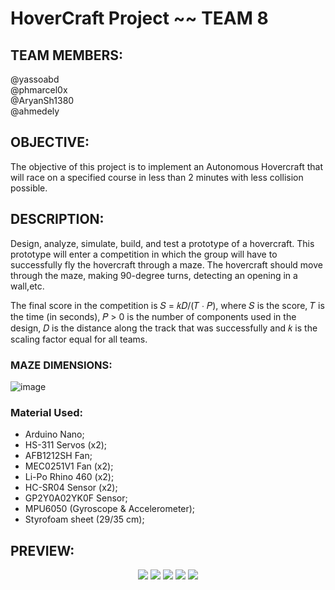 # HoverCraft Project ~~ TEAM 8

## TEAM MEMBERS: ## 
@yassoabd  
@phmarcel0x    
@AryanSh1380  
@ahmedely  
  
## OBJECTIVE: ##
The objective of this project is to implement an Autonomous Hovercraft that will race on a specified course in less than 2 minutes with less collision possible.


## DESCRIPTION: ##
Design, analyze, simulate, build, and test a prototype of a hovercraft. This prototype will enter a competition in which the group will have to successfully fly the
hovercraft through a maze. The hovercraft should move through the maze, making 90-degree turns, detecting an opening in a wall,etc.

The final score in the competition is 𝑆 = 𝑘𝐷/(𝑇 ∙ 𝑃), where 𝑆 is the score, 𝑇 is the time
(in seconds), 𝑃 > 0 is the number of components used in the design, 𝐷 is the distance along the track that was successfully and 𝑘 is the scaling factor equal for all teams.
### MAZE DIMENSIONS: ###

![image](https://user-images.githubusercontent.com/63077422/205744069-e972af9c-35cd-40d7-b755-3565f1198778.png)
### Material Used: ###
- Arduino Nano;
- HS-311 Servos (x2);
- AFB1212SH Fan;
- MEC0251V1 Fan (x2);
- Li-Po Rhino 460 (x2);
- HC-SR04 Sensor (x2);
- GP2Y0A02YK0F Sensor;
- MPU6050 (Gyroscope & Accelerometer);
- Styrofoam sheet (29/35 cm);


## PREVIEW: ##
<p align="center">
<img src="https://user-images.githubusercontent.com/63077422/208224457-23b00c39-f82f-4a76-bf67-db8e6bbd7924.png">
<img src="https://user-images.githubusercontent.com/63077422/208224473-7d361f2c-6917-4321-9388-bc43b52cf97e.png">
<img src="https://user-images.githubusercontent.com/63077422/208224479-ba18960b-b61c-4c10-9dd8-c4bb7d088937.png">
<img src="https://user-images.githubusercontent.com/63077422/208224487-b07e056f-9840-419a-96b4-24002aaa970c.png">
<img src="https://user-images.githubusercontent.com/63077422/208224492-76ee4eaa-ceb2-4ef7-a41a-2d3540827ff1.png">
</p>
